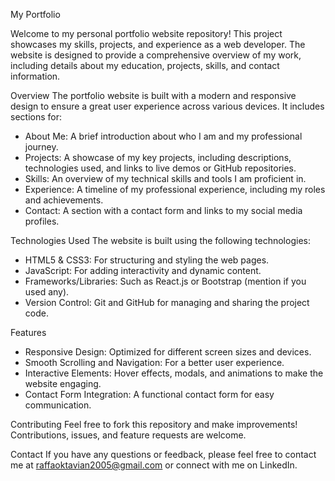 My Portfolio 

Welcome to my personal portfolio website repository! This project showcases my skills, projects, and experience as a web developer. The website is designed to provide a comprehensive overview of my work, including details about my education, projects, skills, and contact information.

Overview
The portfolio website is built with a modern and responsive design to ensure a great user experience across various devices. It includes sections for:
- About Me: A brief introduction about who I am and my professional journey.
- Projects: A showcase of my key projects, including descriptions, technologies used, and links to live demos or GitHub repositories.
- Skills: An overview of my technical skills and tools I am proficient in.
- Experience: A timeline of my professional experience, including my roles and achievements.
- Contact: A section with a contact form and links to my social media profiles.

Technologies Used
The website is built using the following technologies:
- HTML5 & CSS3: For structuring and styling the web pages.
- JavaScript: For adding interactivity and dynamic content.
- Frameworks/Libraries: Such as React.js or Bootstrap (mention if you used any).
- Version Control: Git and GitHub for managing and sharing the project code.

Features
- Responsive Design: Optimized for different screen sizes and devices.
- Smooth Scrolling and Navigation: For a better user experience.
- Interactive Elements: Hover effects, modals, and animations to make the website engaging.
- Contact Form Integration: A functional contact form for easy communication.

Contributing
Feel free to fork this repository and make improvements! Contributions, issues, and feature requests are welcome.

Contact
If you have any questions or feedback, please feel free to contact me at raffaoktavian2005@gmail.com or connect with me on LinkedIn.

